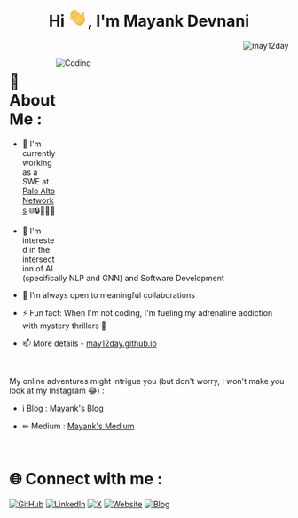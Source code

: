 <h1 align="center">Hi <img src="https://raw.githubusercontent.com/ABSphreak/ABSphreak/master/gifs/Hi.gif" width="35px">, I'm Mayank Devnani</h1>
<p align="right"> <img src="https://komarev.com/ghpvc/?username=may12day&style=plastic" alt="may12day" /> </p>
<a href="https://may12day.github.io/"><img align="right" alt="Coding" width="420" height="380" src="https://github.com/may12day/Sorting-Visualizer/assets/26703868/7d00f27f-34ac-4477-a4e6-590e3116b2b7"></a>


# 💫 About Me :

- 🔭 I'm currently working as a SWE at [Palo Alto Networks](https://www.paloaltonetworks.com/) 🌐🔒🕵️‍♂️💯
  
- 🌱 I'm interested in the intersection of AI (specifically NLP and GNN) and Software Development
  
- 👯 I’m always open to meaningful collaborations
  
- ⚡ Fun fact: When I'm not coding, I'm fueling my adrenaline addiction with mystery thrillers 👻
 
- 📫 More details - [may12day.github.io](https://may12day.github.io/)
<br>  

My online adventures might intrigue you (but don't worry, I won't make you look at my Instagram 😂) :

- ℹ️ Blog : [Mayank's Blog](https://may12day.github.io/Blog/blog.html)
 
- ✏ Medium : [Mayank's Medium](https://medium.com/@may12day)
<br>  

# 🌐 Connect with me :
[![GitHub](https://img.shields.io/badge/GitHub-may12day-blueviolet)](https://github.com/may12day)
[![LinkedIn](https://img.shields.io/badge/LinkedIn-mayank_devnani-blue)](https://www.linkedin.com/in/mayankdevnani/)
[![X](https://img.shields.io/badge/X-mayank_devnani-orange)](https://x.com/MayankDevnani)
[![Website](https://img.shields.io/badge/Website-may12day.github.io-red)](https://may12day.github.io/)
[![Blog](https://img.shields.io/badge/Blog-may12day.github.io/blog-yellowgreen)](https://may12day.github.io/Blog/blog.html)
